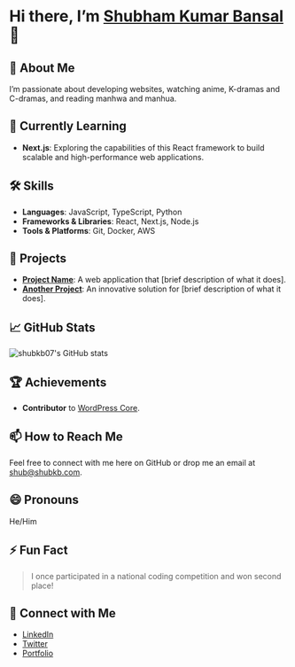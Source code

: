 # Hi there, I’m [Shubham Kumar Bansal](https://github.com/shubkb07) 👋

## 👀 About Me
I’m passionate about developing websites, watching anime, K-dramas and C-dramas, and reading manhwa and manhua.

## 🌱 Currently Learning
- **Next.js**: Exploring the capabilities of this React framework to build scalable and high-performance web applications.

## 🛠️ Skills
- **Languages**: JavaScript, TypeScript, Python
- **Frameworks & Libraries**: React, Next.js, Node.js
- **Tools & Platforms**: Git, Docker, AWS

## 🚀 Projects
- [**Project Name**](https://github.com/shubkb07/project-name): A web application that [brief description of what it does].
- [**Another Project**](https://github.com/shubkb07/another-project): An innovative solution for [brief description of what it does].

## 📈 GitHub Stats
![shubkb07's GitHub stats](https://github-readme-stats.vercel.app/api?username=shubkb07&show_icons=true&theme=radical)

## 🏆 Achievements
- **Contributor** to [WordPress Core](https://github.com/WordPress/WordPress).

## 📫 How to Reach Me
Feel free to connect with me here on GitHub or drop me an email at [shub@shubkb.com](mailto:shub@shubkb.com).

## 😄 Pronouns
He/Him

## ⚡ Fun Fact
> I once participated in a national coding competition and won second place!

## 🔗 Connect with Me
- [LinkedIn](https://www.linkedin.com/in/shubkb07/)
- [Twitter](https://twitter.com/shubkb07)
- [Portfolio](https://shubkb07.github.io/portfolio)

<!---
shubkb07/shubkb07 is a ✨ special ✨ repository because its `README.md` (this file) appears on your GitHub profile.
You can click the Preview link to take a look at your changes.
--->
